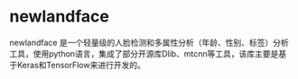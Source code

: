 # newlandface
 newlandface 是一个轻量级的人脸检测和多属性分析（年龄、性别、标签）分析工具，使用python语言，集成了部分开源库Dlib、mtcnn等工具，该库主要是基于Keras和TensorFlow来进行开发的。
